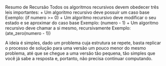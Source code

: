 Resumo de Recursão
Todos os algoritmos recursivos devem obedecer três leis importantes: 
    + Um algoritmo recursivo deve possuir um caso base 
    Exemplo: (if numero >= 0) 
    + Um algoritmo recursivo deve modificar o seu estado e se aproximar do caso base
    Exemplo: (numero - 1) 
    + Um algoritmo recursivo deve chamar a si mesmo, recursivamente 
    Exemplo: (ate_zero(numero - 1))

   A ideia é simples, dado um problema cuja estrutura se repete, basta replicar o processo de solução para uma versão um pouco menor do mesmo problema, até que se chegue a uma versão tão pequena, tão simples que você já sabe a resposta e, portanto, não precisa continuar computando. 
